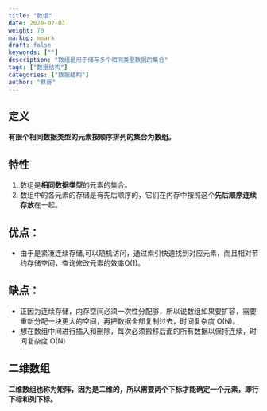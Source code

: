 ```yaml
---  
title: "数组"  
date: 2020-02-01
weight: 70  
markup: mmark  
draft: false  
keywords: [""]  
description: "数组是用于储存多个相同类型数据的集合"  
tags: ["数据结构"]  
categories: ["数据结构"]  
author: "默哥"  
---
```

## 定义
**有限个相同数据类型的元素按顺序排列的集合为数组。**

## 特性
1. 数组是**相同数据类型**的元素的集合。
2. 数组中的各元素的存储是有先后顺序的，它们在内存中按照这个**先后顺序连续存放**在一起。

## 优点：
* 由于是紧凑连续存储,可以随机访问，通过索引快速找到对应元素，而且相对节约存储空间，查询修改元素的效率O(1)。

## 缺点：
* 正因为连续存储，内存空间必须一次性分配够，所以说数组如果要扩容，需要重新分配一块更大的空间，再把数据全部复制过去，时间复杂度 O(N)。
* 想在数组中间进行插入和删除，每次必须搬移后面的所有数据以保持连续，时间复杂度 O(N)


## 二维数组
**二维数组也称为矩阵，因为是二维的，所以需要两个下标才能确定一个元素，即行下标和列下标。**
